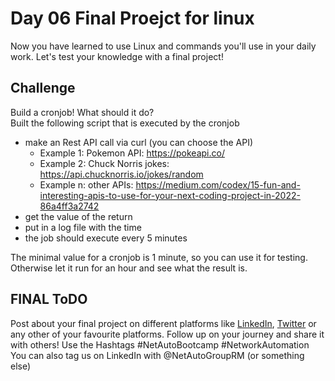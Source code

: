 # Day 06 Final Proejct for linux
Now you have learned to use Linux and commands you'll use in your daily work. Let's test your knowledge with a final project!

## Challenge
Build a cronjob! What should it do?</br>
Built the following script that is executed by the cronjob

* make an Rest API call via curl (you can choose the API)
    * Example 1: Pokemon API: https://pokeapi.co/
    * Example 2: Chuck Norris jokes: https://api.chucknorris.io/jokes/random
    * Example n: other APIs: https://medium.com/codex/15-fun-and-interesting-apis-to-use-for-your-next-coding-project-in-2022-86a4ff3a2742
* get the value of the return 
* put in a log file with the time
* the job should execute every 5 minutes

The minimal value for a cronjob is 1 minute, so you can use it for testing. 
Otherwise let it run for an hour and see what the result is.

## FINAL ToDO

Post about your final project on different platforms like [LinkedIn](https://www.linkedin.com/feed/), [Twitter](https://x.com/intent/post?url=https%3A%2F%2Fgithub.com%2FNetAuto-RheinMain%2FNetAuto-Bootcamp&text=I%20just%20completed%20Day%205%20of%20the%20NetAuto%20Bootcamp%20on%20Linux!&hashtags=NetAutoBootcamp%2CNetworkAutomation) or any other of your favourite platforms. Follow up on your journey and share it with others! Use the Hashtags #NetAutoBootcamp #NetworkAutomation </br>
You can also tag us on LinkedIn with @NetAutoGroupRM (or something else)